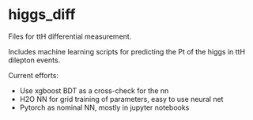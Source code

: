 # higgs_diff

Files for ttH differential measurement.

Includes machine learning scripts for predicting the Pt of the higgs in ttH dilepton events.

Current efforts:
- Use xgboost BDT as a cross-check for the nn
- H2O NN for grid training of parameters, easy to use neural net
- Pytorch as nominal NN, mostly in jupyter notebooks
